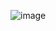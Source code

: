 ![image](https://github.com/MagyoDev/MatrizCompleta.java/assets/135189804/d3cd9561-c955-4964-955f-5e6ca380ebbb)

